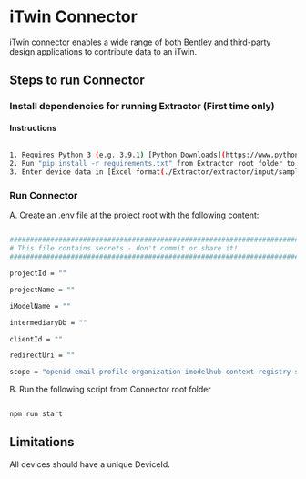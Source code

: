 # iTwin Connector

iTwin connector enables a wide range of both Bentley and third-party design applications to contribute data to an iTwin.

## Steps to run Connector

### Install dependencies for running Extractor (First time only)

#### Instructions

```sh

1. Requires Python 3 (e.g. 3.9.1) [Python Downloads](https://www.python.org/downloads/)
2. Run "pip install -r requirements.txt" from Extractor root folder to install dependencies
3. Enter device data in [Excel format(./Extractor/extractor/input/samplesheet.xlsx)].

```

### Run Connector

A. Create an .env file at the project root with the following content:

```sh

###############################################################################
# This file contains secrets - don't commit or share it!
###############################################################################

projectId = ""

projectName = ""

iModelName = ""

intermediaryDb = ""

clientId = ""

redirectUri = ""

scope = "openid email profile organization imodelhub context-registry-service:read-only product-settings-service projectwise-share urlps-third-party"

```

B. Run the following script from Connector root folder

```sh

npm run start

```

## Limitations

All devices should have a unique DeviceId.
